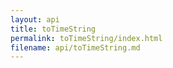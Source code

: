 ```yaml
---
layout: api
title: toTimeString
permalink: toTimeString/index.html
filename: api/toTimeString.md
---
```


